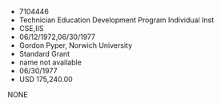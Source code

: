 * 7104446
* Technician Education Development Program Individual Inst
* CSE,IIS
* 06/12/1972,06/30/1977
* Gordon Pyper, Norwich University
* Standard Grant
*   name not available
* 06/30/1977
* USD 175,240.00

NONE